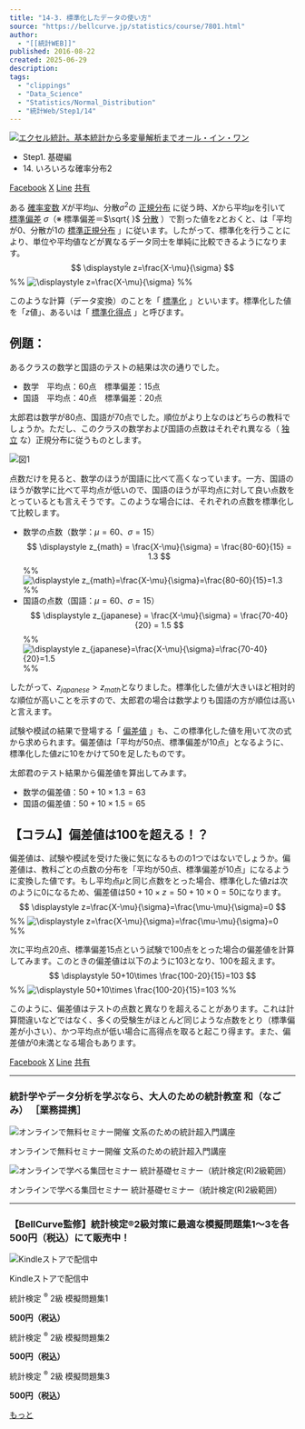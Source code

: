 ```yaml
---
title: "14-3. 標準化したデータの使い方"
source: "https://bellcurve.jp/statistics/course/7801.html"
author:
  - "[[統計WEB]]"
published: 2016-08-22
created: 2025-06-29
description:
tags:
  - "clippings"
  - "Data_Science"
  - "Statistics/Normal_Distribution"
  - "統計Web/Step1/14"
---
```

[![エクセル統計。基本統計から多変量解析までオール・イン・ワン](https://bellcurve.jp/statistics/wp-content/uploads/2024/09/statistics02_a_ver3.png "エクセル統計。基本統計から多変量解析までオール・イン・ワン")](https://bellcurve.jp/ex/)

- Step1. 基礎編
- 14\. いろいろな確率分布2

[Facebook](https://bellcurve.jp/#facebook "Facebook") [X](https://bellcurve.jp/#x "X") [Line](https://bellcurve.jp/#line "Line") [共有](https://www.addtoany.com/share#url=https%3A%2F%2Fbellcurve.jp%2Fstatistics%2Fcourse%2F7801.html&title=14-3.%20%E6%A8%99%E6%BA%96%E5%8C%96%E3%81%97%E3%81%9F%E3%83%87%E3%83%BC%E3%82%BF%E3%81%AE%E4%BD%BF%E3%81%84%E6%96%B9)

ある [確率変数](https://bellcurve.jp/statistics/glossary/807.html) $X$が平均$\mu$、分散$\sigma^2$の [正規分布](https://bellcurve.jp/statistics/glossary/2080.html) に従う時、$X$から平均$\mu$を引いて [標準偏差](https://bellcurve.jp/statistics/glossary/1193.html) $\sigma$（※ 標準偏差＝$\sqrt{  }$ [分散](https://bellcurve.jp/statistics/glossary/1032.html) ）で割った値を$z$とおくと、は「平均が$0$、分散が$1$の [標準正規分布](https://bellcurve.jp/statistics/glossary/1207.html) 」に従います。したがって、標準化を行うことにより、単位や平均値などが異なるデータ同士を単純に比較できるようになります。
$$
\displaystyle z=\frac{X-\mu}{\sigma}
$$
%% ![ \displaystyle z=\frac{X-\mu}{\sigma} ](https://bellcurve.jp/statistics/wp-content/ql-cache/quicklatex.com-867a3bfecf04eecff80923996b44db7b_l3.svg "Rendered by QuickLaTeX.com") %%

このような計算（データ変換）のことを「 [標準化](https://bellcurve.jp/statistics/glossary/1222.html) 」といいます。標準化した値を「$z$値」、あるいは「 [標準化得点](https://bellcurve.jp/statistics/glossary/1201.html) 」と呼びます。

## 例題：

あるクラスの数学と国語のテストの結果は次の通りでした。

- 数学　平均点：$60$点　標準偏差：$15$点
- 国語　平均点：$40$点　標準偏差：$20$点

太郎君は数学が80点、国語が70点でした。順位がより上なのはどちらの教科でしょうか。ただし、このクラスの数学および国語の点数はそれぞれ異なる（ [独立](https://bellcurve.jp/statistics/glossary/1402.html) な）正規分布に従うものとします。

![図1](https://bellcurve.jp/statistics/wp-content/uploads/2016/08/795316b92fc766b0181f6fef074f03fa-10.png)

点数だけを見ると、数学のほうが国語に比べて高くなっています。一方、国語のほうが数学に比べて平均点が低いので、国語のほうが平均点に対して良い点数をとっているとも言えそうです。このような場合には、それぞれの点数を標準化して比較します。

- 数学の点数（数学：$\mu = 60$、$\sigma = 15$）
$$
\displaystyle z_{math} = \frac{X-\mu}{\sigma} = \frac{80-60}{15} = 1.3
$$
%% ![ \displaystyle z_{math}=\frac{X-\mu}{\sigma}=\frac{80-60}{15}=1.3 ](https://bellcurve.jp/statistics/wp-content/ql-cache/quicklatex.com-d63218186d913fcaf1dd09503b51559d_l3.svg "Rendered by QuickLaTeX.com") %%
- 国語の点数（国語：$\mu = 60$、$\sigma = 15$）
$$
\displaystyle z_{japanese} = \frac{X-\mu}{\sigma} = \frac{70-40}{20} = 1.5
$$
%% ![ \displaystyle z_{japanese}=\frac{X-\mu}{\sigma}=\frac{70-40}{20}=1.5 ](https://bellcurve.jp/statistics/wp-content/ql-cache/quicklatex.com-e596443fe5554bec56c57793a56bdf83_l3.svg "Rendered by QuickLaTeX.com") %%

したがって、$z_{japanese} \gt z_{math}$となりました。標準化した値が大きいほど相対的な順位が高いことを示すので、太郎君の場合は数学よりも国語の方が順位は高いと言えます。

試験や模試の結果で登場する「 [偏差値](https://bellcurve.jp/statistics/glossary/996.html) 」も、この標準化した値を用いて次の式から求められます。偏差値は「平均が$50$点、標準偏差が$10$点」となるように、標準化した値$z$に10をかけて50を足したものです。

太郎君のテスト結果から偏差値を算出してみます。

- 数学の偏差値：$50+10 \times 1.3=63$
- 国語の偏差値：$50+10 \times 1.5=65$

## 【コラム】偏差値は100を超える！？

偏差値は、試験や模試を受けた後に気になるものの1つではないでしょうか。偏差値は、教科ごとの点数の分布を「平均が50点、標準偏差が10点」になるように変換した値です。もし平均点$\mu$と同じ点数をとった場合、標準化した値$z$は次のように0になるため、偏差値は$50+10\times z = 50+10 \times 0=50$になります。
$$
\displaystyle z=\frac{X-\mu}{\sigma}=\frac{\mu-\mu}{\sigma}=0
$$
%% ![ \displaystyle z=\frac{X-\mu}{\sigma}=\frac{\mu-\mu}{\sigma}=0 ](https://bellcurve.jp/statistics/wp-content/ql-cache/quicklatex.com-4f13875a79777efc4c2490d45885b927_l3.svg "Rendered by QuickLaTeX.com") %%

次に平均点20点、標準偏差15点という試験で100点をとった場合の偏差値を計算してみます。このときの偏差値は以下のように103となり、100を超えます。
$$
\displaystyle 50+10\times \frac{100-20}{15}=103
$$
%% ![ \displaystyle 50+10\times \frac{100-20}{15}=103 ](https://bellcurve.jp/statistics/wp-content/ql-cache/quicklatex.com-73e58abeb198e71f46b6b6decdc043e6_l3.svg "Rendered by QuickLaTeX.com") %%

このように、偏差値はテストの点数と異なりを超えることがあります。これは計算間違いなどではなく、多くの受験生がほとんど同じような点数をとり（標準偏差が小さい）、かつ平均点が低い場合に高得点を取ると起こり得ます。また、偏差値が0未満となる場合もあります。

[Facebook](https://bellcurve.jp/#facebook "Facebook") [X](https://bellcurve.jp/#x "X") [Line](https://bellcurve.jp/#line "Line") [共有](https://www.addtoany.com/share#url=https%3A%2F%2Fbellcurve.jp%2Fstatistics%2Fcourse%2F7801.html&title=14-3.%20%E6%A8%99%E6%BA%96%E5%8C%96%E3%81%97%E3%81%9F%E3%83%87%E3%83%BC%E3%82%BF%E3%81%AE%E4%BD%BF%E3%81%84%E6%96%B9)

---

### 統計学やデータ分析を学ぶなら、大人のための統計教室 和（なごみ） ［業務提携］

![オンラインで無料セミナー開催 文系のための統計超入門講座](https://bellcurve.jp/statistics/wp-content/uploads/2025/05/toukeicyounyumon.png)

オンラインで無料セミナー開催 文系のための統計超入門講座

![オンラインで学べる集団セミナー 統計基礎セミナー（統計検定(R)2級範囲）](https://bellcurve.jp/statistics/wp-content/uploads/2025/05/toukeikiso.png)

オンラインで学べる集団セミナー 統計基礎セミナー（統計検定(R)2級範囲）

---

### 【BellCurve監修】統計検定®2級対策に最適な模擬問題集1～3を各500円（税込）にて販売中！

![Kindleストアで配信中](https://bellcurve.jp/statistics/wp-content/uploads/2018/07/bnr_kindle.png)

Kindleストアで配信中

統計検定 <sup>®</sup> 2級 模擬問題集1

**500円（税込）**  

統計検定 <sup>®</sup> 2級 模擬問題集2

**500円（税込）**  

統計検定 <sup>®</sup> 2級 模擬問題集3

**500円（税込）**  

[もっと](https://bellcurve.jp/statistics/course/#addtoany "すべてを表示")